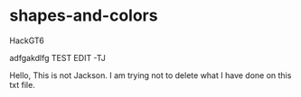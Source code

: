 # shapes-and-colors
HackGT6

adfgakdlfg
TEST EDIT -TJ

Hello, This is not Jackson.
I am trying not to delete what I have done on this txt file.